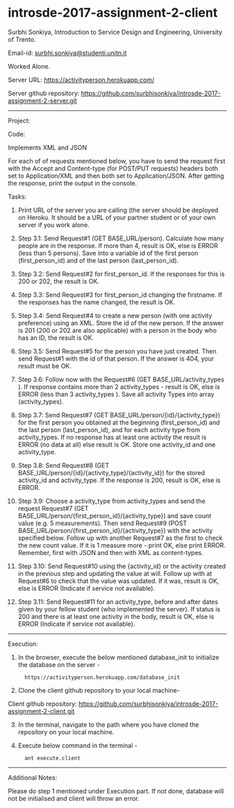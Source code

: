 # introsde-2017-assignment-2-client

Surbhi Sonkiya, Introduction to Service Design and Engineering, University of Trento.

Email-id: surbhi.sonkiya@studenti.unitn.it

Worked Alone.

Server URL: https://activityperson.herokuapp.com/

Server github repository: https://github.com/surbhisonkiya/introsde-2017-assignment-2-server.git

*********************************************************************************************************************************

Project: 



Code:

Implements XML and JSON

For each of of requests mentioned below, you have to send the request first with the Accept and Content-type (for POST/PUT requests) headers both set to Application/XML and then both set to Application/JSON. After getting the response, print the output in the console.
 
Tasks:

1) Print URL of the server you are calling (the server should be deployed on Heroku. It should be a URL of your partner student or of your own server if you work alone.

2) Step 3.1: Send Request#1 (GET BASE_URL/person). Calculate how many people are in the response. If more than 4, result is OK, else is ERROR (less than 5 persons). Save into a variable id of the first person (first_person_id) and of the last person (last_person_id).

3) Step 3.2: Send Request#2 for first_person_id. If the responses for this is 200 or 202, the result is OK.

4) Step 3.3: Send Request#3 for first_person_id changing the firstname. If the responses has the name changed, the result is OK.

5) Step 3.4: Send Request#4 to create a new person (with one activity preference) using an XML. Store the id of the new person. If the answer is 201 (200 or 202 are also applicable) with a person in the body who has an ID, the result is OK. 

6) Step 3.5: Send Request#5 for the person you have just created. Then send Request#1 with the id of that person. If the answer is 404, your result must be OK. 

7) Step 3.6: Follow now with the Request#6 (GET BASE_URL/activity_types ). If response contains more than 2 activity_types - result is OK, else is ERROR (less than 3 activity_types ). Save all activity Types into array (activity_types).

8) Step 3.7: Send Request#7 (GET BASE_URL/person/{id}/{activity_type}) for the first person you obtained at the beginning (first_person_id) and the last person (last_person_id), and for each activity type from activity_types. If no response has at least one activity the result is ERROR (no data at all) else result is OK. Store one activity_id and one activity_type.

9) Step 3.8: Send Request#8 (GET BASE_URL/person/{id}/{activity_type}/{activity_id}) for the stored activity_id and activity_type. If the response is 200, result is OK, else is ERROR.

10) Step 3.9: Choose a activity_type from activity_types and send the request Request#7 (GET BASE_URL/person/{first_person_id}/{activity_type}) and save count value (e.g. 5 measurements). Then send Request#9 (POST BASE_URL/person/{first_person_id}/{activity_type}) with the activity specified below. Follow up with another Request#7 as the first to check the new count value. If it is 1 measure more - print OK, else print ERROR. Remember, first with JSON and then with XML as content-types.

11) Step 3.10: Send Request#10 using the {activity_id} or the activity created in the previous step and updating the value at will. Follow up with at Request#6 to check that the value was updated. If it was, result is OK, else is ERROR (Indicate if service not available). 

12) Step 3.11: Send Request#11 for an activity_type, before and after dates given by your fellow student (who implemented the server). If status is 200 and there is at least one activity in the body, result is OK, else is ERROR (Indicate if service not available). 

*********************************************************************************************************************************

Execution: 

1) In the browser, execute the below mentioned database_init to initialize the database on the server -
     
         https://activityperson.herokuapp.com/database_init

2) Clone the client github repository to your local machine-

Client github repository: https://github.com/surbhisonkiya/introsde-2017-assignment-2-client.git

3) In the terminal, navigate to the path where you have cloned the repository on your local machine. 
4) Execute below command in the terminal -

         ant execute.client

*********************************************************************************************************************************

Additional Notes: 

Please do step 1 mentioned under Execution part. If not done, database will not be initialised and client will throw an error.

